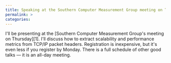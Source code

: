 ```yaml
---
title: Speaking at the Southern Computer Measurement Group meeting on Thursday
permalink: >
categories:
---
```

I'll be presenting at the [Southern Computer Measurement Group's meeting on Thursday][1]. I'll discuss how to extract scalability and performance metrics from TCP/IP packet headers. Registration is inexpensive, but it's even less if you register by Monday. There is a full schedule of other good talks</a> &#8212; it is an all-day meeting.

